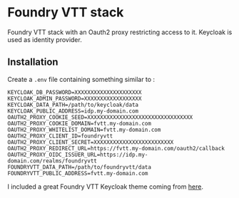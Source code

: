 # Foundry VTT stack

Foundry VTT stack with an Oauth2 proxy restricting access to it. Keycloak is used as identity provider.

## Installation

Create a `.env` file containing something similar to :

```shell
KEYCLOAK_DB_PASSWORD=XXXXXXXXXXXXXXXXXXXXX
KEYCLOAK_ADMIN_PASSWORD=XXXXXXXXXXXXXXXXXX
KEYCLOAK_DATA_PATH=/path/to/keycloak/data
KEYCLOAK_PUBLIC_ADDRESS=idp.my-domain.com
OAUTH2_PROXY_COOKIE_SEED=XXXXXXXXXXXXXXXXXXXXXXXXXXXXXXXXX
OAUTH2_PROXY_COOKIE_DOMAIN=fvtt.my-domain.com
OAUTH2_PROXY_WHITELIST_DOMAIN=fvtt.my-domain.com
OAUTH2_PROXY_CLIENT_ID=foundryvtt
OAUTH2_PROXY_CLIENT_SECRET=XXXXXXXXXXXXXXXXXXXXXXXXX
OAUTH2_PROXY_REDIRECT_URL=https://fvtt.my-domain.com/oauth2/callback
OAUTH2_PROXY_OIDC_ISSUER_URL=https://idp.my-domain.com/realms/foundryvtt
FOUNDRYVTT_DATA_PATH=/path/to/foundryvtt/data
FOUNDRYVTT_PUBLIC_ADDRESS=fvtt.my-domain.com
```

I included a great Foundry VTT Keycloak theme coming from [here](https://github.com/patrick246/keycloak-foundryvtt-theme).
